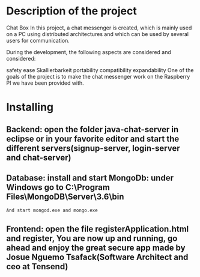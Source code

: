 # Description of the project
Chat Box
In this project, a chat messenger is created, which is mainly used on a PC using distributed architectures and which can be used by several users for communication.

During the development, the following aspects are considered and considered:

safety
ease
Skallierbarkeit
portability
compatibility
expandability
One of the goals of the project is to make the chat messenger work on the Raspberry PI we have been provided with.

# Installing
## Backend: open the folder java-chat-server in eclipse or in your favorite editor and start the different servers(signup-server, login-server and chat-server)
## Database: install and start MongoDb: under Windows go to C:\Program Files\MongoDB\Server\3.6\bin 
    And start mongod.exe and mongo.exe
## Frontend: open the file registerApplication.html and register, You are now up and running, go ahead and enjoy the great secure app made by Josue Nguemo Tsafack(Software Architect and ceo at Tensend)


